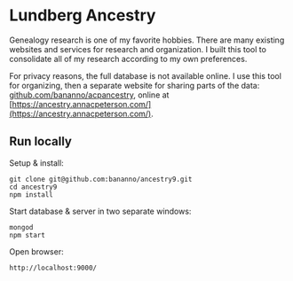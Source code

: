 # Lundberg Ancestry

Genealogy research is one of my favorite hobbies. There are many existing websites and services for research and organization. I built this tool to consolidate all of my research according to my own preferences.

For privacy reasons, the full database is not available online. I use this tool for organizing, then a separate website for sharing parts of the data: [github.com/bananno/acpancestry](https://github.com/bananno/acpancestry), online at [https://ancestry.annacpeterson.com/](https://ancestry.annacpeterson.com/).

## Run locally

Setup & install:
```
git clone git@github.com:bananno/ancestry9.git
cd ancestry9
npm install
```

Start database & server in two separate windows:
```
mongod
npm start
```

Open browser:
```
http://localhost:9000/
```
